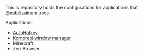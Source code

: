 This is repository holds the configurations for applications that [@nobilissimum](https://github.com/nobilissimum) uses.

Applications:

- [AutoHotkey](https://www.autohotkey.com)
- [Komorebi window manager](https://lgug2z.github.io/komorebi)
- Minecraft
- Zen Browser
